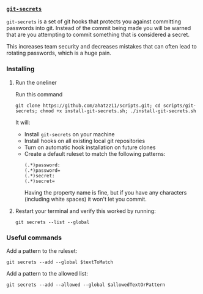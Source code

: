### [`git-secrets`](https://github.com/awslabs/git-secrets)

`git-secrets` is a set of git hooks that protects you against committing passwords into git. Instead of the commit being made you will be warned that are you attempting to commit something that is considered a secret.

This increases team security and decreases mistakes that can often lead to rotating passwords, which is a huge pain.

### Installing

1. Run the oneliner

	Run this command

	```
	git clone https://github.com/ahatzz11/scripts.git; cd scripts/git-secrets; chmod +x install-git-secrets.sh; ./install-git-secrets.sh
	```

	It will:
	* Install `git-secrets` on your machine
	* Install hooks on all existing local git repositories
	* Turn on automatic hook installation on future clones
	* Create a default ruleset to match the following patterns:
	  ```
	  (.*)password:
	  (.*)password=
	  (.*)secret:
	  (.*)secret=
	  ```
	  Having the property name is fine, but if you have any characters (including white spaces) it won't let you commit.

2. Restart your terminal and verify this worked by running:


	```
	git secrets --list --global
	```
### Useful commands

Add a pattern to the ruleset:

```
git secrets --add --global $textToMatch
```

Add a pattern to the allowed list:

```
git secrets --add --allowed --global $allowedTextOrPattern
```
